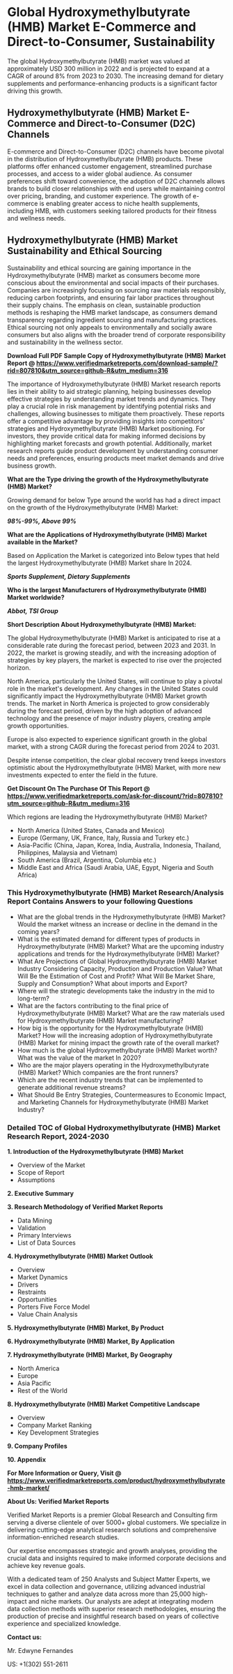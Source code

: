 <h1>Global Hydroxymethylbutyrate (HMB) Market E-Commerce and Direct-to-Consumer, Sustainability</h1><p class=""><p>The global Hydroxymethylbutyrate (HMB) market was valued at approximately USD 300 million in 2022 and is projected to expand at a CAGR of around 8% from 2023 to 2030. The increasing demand for dietary supplements and performance-enhancing products is a significant factor driving this growth.</p><h2>Hydroxymethylbutyrate (HMB) Market E-Commerce and Direct-to-Consumer (D2C) Channels</h2><p>E-commerce and Direct-to-Consumer (D2C) channels have become pivotal in the distribution of Hydroxymethylbutyrate (HMB) products. These platforms offer enhanced customer engagement, streamlined purchase processes, and access to a wider global audience. As consumer preferences shift toward convenience, the adoption of D2C channels allows brands to build closer relationships with end users while maintaining control over pricing, branding, and customer experience. The growth of e-commerce is enabling greater access to niche health supplements, including HMB, with customers seeking tailored products for their fitness and wellness needs.</p><h2>Hydroxymethylbutyrate (HMB) Market Sustainability and Ethical Sourcing</h2><p>Sustainability and ethical sourcing are gaining importance in the Hydroxymethylbutyrate (HMB) market as consumers become more conscious about the environmental and social impacts of their purchases. Companies are increasingly focusing on sourcing raw materials responsibly, reducing carbon footprints, and ensuring fair labor practices throughout their supply chains. The emphasis on clean, sustainable production methods is reshaping the HMB market landscape, as consumers demand transparency regarding ingredient sourcing and manufacturing practices. Ethical sourcing not only appeals to environmentally and socially aware consumers but also aligns with the broader trend of corporate responsibility and sustainability in the wellness sector.</p></p><p class=""><strong>Download Full PDF Sample Copy of Hydroxymethylbutyrate (HMB) Market Report @ <a href="https://www.verifiedmarketreports.com/download-sample/?rid=807810&utm_source=github-R&utm_medium=316" target="_blank">https://www.verifiedmarketreports.com/download-sample/?rid=807810&utm_source=github-R&utm_medium=316</a></strong></p><p>The importance of&nbsp;Hydroxymethylbutyrate (HMB) Market research reports lies in their ability to aid strategic planning, helping businesses develop effective strategies by understanding market trends and dynamics. They play a crucial role in risk management by identifying potential risks and challenges, allowing businesses to mitigate them proactively. These reports offer a competitive advantage by providing insights into competitors' strategies and Hydroxymethylbutyrate (HMB) Market positioning. For investors, they provide critical data for making informed decisions by highlighting market forecasts and growth potential. Additionally, market research reports guide product development by understanding consumer needs and preferences, ensuring products meet market demands and drive business growth.</p><p><strong>What are the&nbsp;Type driving the growth of the Hydroxymethylbutyrate (HMB) Market?</strong></p><p id="" class="">Growing demand for below Type around the world has had a direct impact on the growth of the Hydroxymethylbutyrate (HMB) Market:</p><p class=""><em><strong>98%-99%, Above 99%</strong></em></p><p class=""><strong>What are the&nbsp;Applications&nbsp;of Hydroxymethylbutyrate (HMB) Market available in the Market?</strong></p><p id="" class="">Based on Application the Market is categorized into Below types that held the largest Hydroxymethylbutyrate (HMB) Market share In 2024.</p><p class=""><em><strong>Sports Supplement, Dietary Supplements</strong></em></p><p class=""><strong>Who is the largest Manufacturers of Hydroxymethylbutyrate (HMB) Market worldwide?</strong></p><p><em><strong>Abbot, TSI Group</strong></em></p><p id="" class=""><strong>Short Description About Hydroxymethylbutyrate (HMB) Market:</strong></p><p>The global Hydroxymethylbutyrate (HMB) Market is anticipated to rise at a considerable rate during the forecast period, between 2023 and 2031. In 2022, the market is growing steadily, and with the increasing adoption of strategies by key players, the market is expected to rise over the projected horizon.</p><p>North America, particularly the United States, will continue to play a pivotal role in the market's development. Any changes in the United States could significantly impact the Hydroxymethylbutyrate (HMB) Market growth trends. The market in North America is projected to grow considerably during the forecast period, driven by the high adoption of advanced technology and the presence of major industry players, creating ample growth opportunities.</p><p>Europe is also expected to experience significant growth in the global market, with a strong CAGR during the forecast period from 2024 to 2031.</p><p>Despite intense competition, the clear global recovery trend keeps investors optimistic about the Hydroxymethylbutyrate (HMB) Market, with more new investments expected to enter the field in the future.</p><p id="" class=""><strong>Get Discount On The Purchase Of This Report @ <a href="https://www.verifiedmarketreports.com/ask-for-discount/?rid=807810?utm_source=github-R&utm_medium=316" target="_blank">https://www.verifiedmarketreports.com/ask-for-discount/?rid=807810?utm_source=github-R&utm_medium=316</a></strong></p><p class="">Which regions are leading the Hydroxymethylbutyrate (HMB) Market?</p><ul><li>North America (United States, Canada and Mexico)</li><li>Europe (Germany, UK, France, Italy, Russia and Turkey etc.)</li><li>Asia-Pacific (China, Japan, Korea, India, Australia, Indonesia, Thailand, Philippines, Malaysia and Vietnam)</li><li>South America (Brazil, Argentina, Columbia etc.)</li><li>Middle East and Africa (Saudi Arabia, UAE, Egypt, Nigeria and South Africa)</li></ul><h3 id="" class="">This Hydroxymethylbutyrate (HMB) Market Research/Analysis Report Contains Answers to your following Questions</h3><ul><li>What are the global trends in the Hydroxymethylbutyrate (HMB) Market? Would the market witness an increase or decline in the demand in the coming years?</li><li>What is the estimated demand for different types of products in Hydroxymethylbutyrate (HMB) Market? What are the upcoming industry applications and trends for the Hydroxymethylbutyrate (HMB) Market?</li><li>What Are Projections of Global Hydroxymethylbutyrate (HMB) Market Industry Considering Capacity, Production and Production Value? What Will Be the Estimation of Cost and Profit? What Will Be Market Share, Supply and Consumption? What about imports and Export?</li><li>Where will the strategic developments take the industry in the mid to long-term?</li><li>What are the factors contributing to the final price of Hydroxymethylbutyrate (HMB) Market? What are the raw materials used for Hydroxymethylbutyrate (HMB) Market manufacturing?</li><li>How big is the opportunity for the Hydroxymethylbutyrate (HMB) Market? How will the increasing adoption of Hydroxymethylbutyrate (HMB) Market for mining impact the growth rate of the overall market?</li><li>How much is the global Hydroxymethylbutyrate (HMB) Market worth? What was the value of the market In 2020?</li><li>Who are the major players operating in the Hydroxymethylbutyrate (HMB) Market? Which companies are the front runners?</li><li>Which are the recent industry trends that can be implemented to generate additional revenue streams?</li><li>What Should Be Entry Strategies, Countermeasures to Economic Impact, and Marketing Channels for Hydroxymethylbutyrate (HMB) Market Industry?</li></ul><h3 id="" class="">Detailed TOC of Global Hydroxymethylbutyrate (HMB) Market Research Report, 2024-2030</h3><p id="" class=""><strong>1. Introduction of the Hydroxymethylbutyrate (HMB) Market</strong></p><ul><li>Overview of the Market</li><li>Scope of Report</li><li>Assumptions</li></ul><p id="" class=""><strong>2. Executive Summary</strong></p><p id="" class=""><strong>3. Research Methodology of Verified Market Reports</strong></p><ul><li>Data Mining</li><li>Validation</li><li>Primary Interviews</li><li>List of Data Sources</li></ul><p id="" class=""><strong>4. Hydroxymethylbutyrate (HMB) Market Outlook</strong></p><ul><li>Overview</li><li>Market Dynamics</li><li>Drivers</li><li>Restraints</li><li>Opportunities</li><li>Porters Five Force Model</li><li>Value Chain Analysis</li></ul><p id="" class=""><strong>5. Hydroxymethylbutyrate (HMB) Market, By Product</strong></p><p id="" class=""><strong>6. Hydroxymethylbutyrate (HMB) Market, By Application</strong></p><p id="" class=""><strong>7. Hydroxymethylbutyrate (HMB) Market, By Geography</strong></p><ul><li>North America</li><li>Europe</li><li>Asia Pacific</li><li>Rest of the World</li></ul><p id="" class=""><strong>8. Hydroxymethylbutyrate (HMB) Market Competitive Landscape</strong></p><ul><li>Overview</li><li>Company Market Ranking</li><li>Key Development Strategies</li></ul><p id="" class=""><strong>9. Company Profiles</strong></p><p id="" class=""><strong>10. Appendix</strong></p><p id="" class=""><strong>For More Information or Query, Visit @ <a href="https://www.verifiedmarketreports.com/product/hydroxymethylbutyrate-hmb-market/" target="_blank">https://www.verifiedmarketreports.com/product/hydroxymethylbutyrate-hmb-market/</a></strong></p><p id="" class=""><strong>About Us: Verified Market Reports</strong></p><p id="" class="">Verified Market Reports is a premier Global Research and Consulting firm serving a diverse clientele of over 5000+ global customers. We specialize in delivering cutting-edge analytical research solutions and comprehensive information-enriched research studies.</p><p id="" class="">Our expertise encompasses strategic and growth analyses, providing the crucial data and insights required to make informed corporate decisions and achieve key revenue goals.</p><p id="" class="">With a dedicated team of 250 Analysts and Subject Matter Experts, we excel in data collection and governance, utilizing advanced industrial techniques to gather and analyze data across more than 25,000 high-impact and niche markets. Our analysts are adept at integrating modern data collection methods with superior research methodologies, ensuring the production of precise and insightful research based on years of collective experience and specialized knowledge.</p><p id="" class=""><strong>Contact us:</strong></p><p id="" class="">Mr. Edwyne Fernandes</p><p id="" class="">US: +1(302) 551-2611</p>